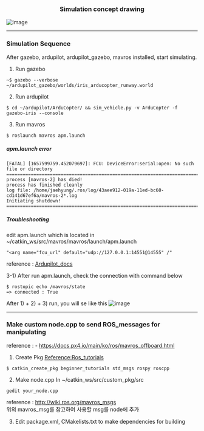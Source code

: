 ### <div align=center> Simulation concept drawing <div>
![image](https://user-images.githubusercontent.com/79160507/178412154-a51bd9bc-619f-41e0-a44e-d2bc7f991e0c.png)

---

### Simulation Sequence
After gazebo, ardupilot, ardupilot_gazebo, mavros installed, start simulating.
    
1) Run gazebo
```
~$ gazebo --verbose ~/ardupilot_gazebo/worlds/iris_arducopter_runway.world
```

2) Run ardupilot
```
$ cd ~/ardupilot/ArduCopter/ && sim_vehicle.py -v ArduCopter -f gazebo-iris --console
```
3) Run mavros 
```
$ roslaunch mavros apm.launch
```

##### apm.launch error
    [FATAL] [1657599759.452079697]: FCU: DeviceError:serial:open: No such file or directory
    ================================================================================REQUIRED process [mavros-2] has died!
    process has finished cleanly
    log file: /home/jaehyung/.ros/log/43aee912-019a-11ed-bc60-cd141d67ef6a/mavros-2*.log
    Initiating shutdown!
    ================================================================================
        
##### Troubleshooting
edit apm.launch which is located in ~/catkin_ws/src/mavros/mavros/launch/apm.launch
```
"<arg name="fcu_url" default="udp://127.0.0.1:14551@14555" /"
```
reference : [Ardupilot_docs](https://ardupilot.org/dev/docs/ros-sitl.html)
    
3-1) After run apm.launch, check the connection with command below
```
$ rostopic echo /mavros/state
=> connected : True
```
    
    
After 1) + 2) + 3) run, you will se like this
![image](https://user-images.githubusercontent.com/79160507/178422143-0de792f0-54cb-4856-98d2-37389c19be4b.png)

---
### Make custom node.cpp to send ROS_messages for manipulating
reference : 
    - https://docs.px4.io/main/ko/ros/mavros_offboard.html
    
1) Create Pkg [Reference:Ros_tutorials](http://wiki.ros.org/ROS/Tutorials/CreatingPackage)
```
$ catkin_create_pkg beginner_tutorials std_msgs rospy roscpp
```
    
2) Make node.cpp
In ~/catkin_ws/src/custom_pkg/src
```
gedit your_node.cpp
```
reference : http://wiki.ros.org/mavros_msgs <br>
위의 mavros_msg를 참고하여 사용할 msg를 node에 추가
    
3) Edit package.xml, CMakelists.txt to make dependencies for building
```
```
    
    
    

